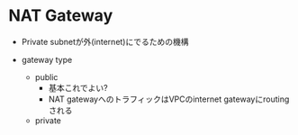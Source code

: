 # NAT Gateway

* Private subnetが外(internet)にでるための機構

* gateway type
  * public
    * 基本これでよい?
    * NAT gatewayへのトラフィックはVPCのinternet gatewayにroutingされる
  * private
